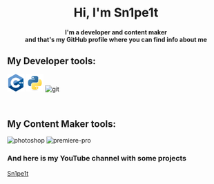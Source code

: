 <h1 align="center">Hi, I'm Sn1pe1t</h1>
<h4 align="center">I'm a developer and content maker<br> and that's my GitHub profile where you can find info about me</h4>

</p>

<h2>My Developer tools:</h2>
<p> 
  
<img src="https://raw.githubusercontent.com/devicons/devicon/master/icons/cplusplus/cplusplus-original.svg" alt="cplusplus" width="40" height="40"> <img src="https://raw.githubusercontent.com/devicons/devicon/master/icons/python/python-original.svg" alt="python" width="40" height="40"> <img src="https://www.vectorlogo.zone/logos/git-scm/git-scm-icon.svg" alt="git" width="40" height="40">
  
</p>
<br>
<h2>My Content Maker tools:</h2>
<p>
<img src="https://upload.wikimedia.org/wikipedia/commons/thumb/a/af/Adobe_Photoshop_CC_icon.svg/2101px-Adobe_Photoshop_CC_icon.svg.png" alt="photoshop" width="40" height="40"> <img src="https://upload.wikimedia.org/wikipedia/commons/thumb/2/24/Adobe-premiere-pro-cc-1430-vector-svg-.svg/1200px-Adobe-premiere-pro-cc-1430-vector-svg-.svg.png" alt="premiere-pro" width="40" height="40">
</p>
<h3>
And here is my YouTube channel with some projects
</h3>
<hl></hl>
  
[Sn1pe1t](https://www.youtube.com/@sn1pe1t)


